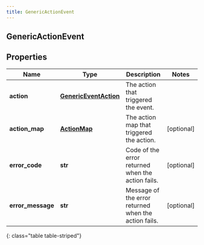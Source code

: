 ```yaml
---
title: GenericActionEvent
---
```

## GenericActionEvent

## Properties

|Name | Type | Description | Notes|
|------------ | ------------- | ------------- | -------------|
| **action** | [**GenericEventAction**](GenericEventAction.html) | The action that triggered the event. | |
| **action_map** | [**ActionMap**](ActionMap.html) | The action map that triggered the action. | [optional] |
| **error_code** | **str** | Code of the error returned when the action fails. | [optional] |
| **error_message** | **str** | Message of the error returned when the action fails. | [optional] |
{: class="table table-striped"}


